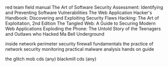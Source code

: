 red team field manual
The Art of Software Security Assessment: Identifying and Preventing Software Vulnerabilities
The Web Application Hacker's Handbook: Discovering and Exploiting Security Flaws
Hacking: The Art of Exploitation, 2nd Edition
The Tangled Web: A Guide to Securing Modern Web Applications
Exploding the Phone: The Untold Story of the Teenagers and Outlaws who Hacked Ma Bell
Underground

inside network perimeter security
firewall fundamentals
the practice of network security monitoring
practical malware analysis hands on guide

the glitch mob cds (any)
blackmill cds (any)
